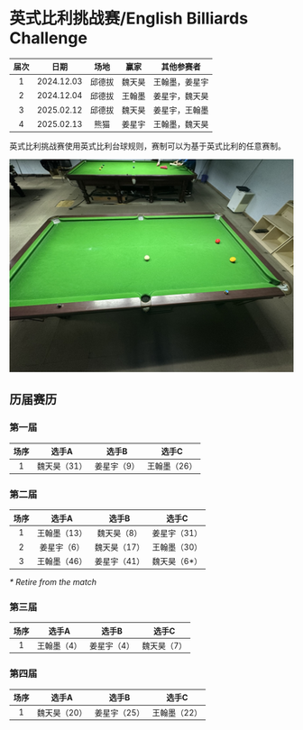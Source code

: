 # 英式比利挑战赛/English Billiards Challenge

| 届次 | 日期       | 场地    | 赢家   | 其他参赛者    |
| :--: | :--------: | :----: | :---: | :-----------: |
| 1    | 2024.12.03 | 邱德拔 | 魏天昊 | 王翰墨，姜星宇 |
| 2    | 2024.12.04 | 邱德拔 | 王翰墨 | 姜星宇，魏天昊 |
| 3    | 2025.02.12 | 邱德拔 | 魏天昊 | 姜星宇，王翰墨 |
| 4    | 2025.02.13 | 熊猫   | 姜星宇 | 王翰墨，魏天昊 |

英式比利挑战赛使用英式比利台球规则，赛制可以为基于英式比利的任意赛制。

![](./img/english_billiards_challenge.jpg)

## 历届赛历

### 第一届

| 场序 | 选手A        | 选手B       | 选手C       |
| :--: | :---------: | :---------: | :---------: |
| 1    | 魏天昊（31） | 姜星宇（9） | 王翰墨（26） |

### 第二届

| 场序 | 选手A        | 选手B       | 选手C       |
| :--: | :---------: | :---------: | :---------: |
| 1    | 王翰墨（13） | 魏天昊（8） | 姜星宇（31） |
| 2    | 姜星宇（6）  | 魏天昊（17）| 王翰墨（30） |
| 3    | 王翰墨（46） | 姜星宇（41） | 魏天昊（6\*）|

*\* Retire from the match*

### 第三届

| 场序 | 选手A        | 选手B       | 选手C       |
| :--: | :---------: | :---------: | :---------: |
| 1    | 王翰墨（4） | 姜星宇（4） | 魏天昊（7） |

### 第四届

| 场序 | 选手A        | 选手B       | 选手C       |
| :--: | :---------: | :---------: | :---------: |
| 1    | 魏天昊（20） | 姜星宇（25） | 王翰墨（22） |